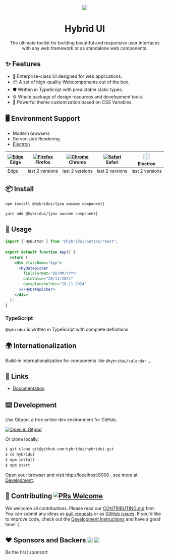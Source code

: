 <p align="center">
  <a href="https://ant.design">
    <img width="200" src="https://github.com/hybridui/hybridui/assets/3775924/7ad26e1f-f869-4454-b4cb-b7a82113c53a">
  </a>

<h1 align="center">Hybrid UI</h1>

<div align="center">

The ultimate toolkit for building beautiful and responsive user interfaces with any web framework or as standalone web components. 

</div>

## ✨ Features

- 🌈 Enterprise-class UI designed for web applications.
- 📦 A set of high-quality Webcomponents out of the box.
- 🛡 Written in TypeScript with predictable static types.
- ⚙️ Whole package of design resources and development tools.
- 🎨 Powerful theme customization based on CSS Variables.

## 🖥 Environment Support

- Modern browsers
- Server-side Rendering
- [Electron](https://www.electronjs.org/)

| [<img src="https://raw.githubusercontent.com/alrra/browser-logos/master/src/edge/edge_48x48.png" alt="Edge" width="24px" height="24px" />](http://godban.github.io/browsers-support-badges/)<br>Edge | [<img src="https://raw.githubusercontent.com/alrra/browser-logos/master/src/firefox/firefox_48x48.png" alt="Firefox" width="24px" height="24px" />](http://godban.github.io/browsers-support-badges/)<br>Firefox | [<img src="https://raw.githubusercontent.com/alrra/browser-logos/master/src/chrome/chrome_48x48.png" alt="Chrome" width="24px" height="24px" />](http://godban.github.io/browsers-support-badges/)<br>Chrome | [<img src="https://raw.githubusercontent.com/alrra/browser-logos/master/src/safari/safari_48x48.png" alt="Safari" width="24px" height="24px" />](http://godban.github.io/browsers-support-badges/)<br>Safari | [<img src="https://raw.githubusercontent.com/alrra/browser-logos/master/src/electron/electron_48x48.png" alt="Electron" width="24px" height="24px" />](http://godban.github.io/browsers-support-badges/)<br>Electron |
| --- | --- | --- | --- | --- |
| Edge | last 2 versions | last 2 versions | last 2 versions | last 2 versions |

## 📦 Install

```bash
npm install @hybridui/{you awsome component}
```

```bash
yarn add @hybridui/{you awsome component}
```

## 🔨 Usage

```jsx
import { HyButton } from "@hybridui/button/react";

export default function App() {
  return (
    <div className="App">
      <HyDatepicker
        fieldFormat="DD/MM/YYYY"
        dateValue="20/11/2024"
        dateplaceholder="20.11.2024"
      ></HyDatepicker>
    </div>
  );
}
```

### TypeScript

`@hybridui` is written in TypeScript with complete definitions.

## 🌍 Internationalization

Build-in internationalization for components like `@hybridui/calendar` ...

## 🔗 Links

- [Documentation](https://hybridui.github.io/docs/docs/components/buttons)

## ⌨️ Development

Use Gitpod, a free online dev environment for GitHub.

[![Open in Gitpod](https://gitpod.io/button/open-in-gitpod.svg)](https://gitpod.io/#https://github.com/hybridui/hybridui)

Or clone locally:

```bash
$ git clone git@github.com:hybridui/hybridui.git
$ cd hybridui
$ npm install
$ npm start
```

Open your browser and visit http://localhost:8000 , see more at [Development](https://github.com/hybridui/hybridui/wiki/Development).

## 🤝 Contributing [![PRs Welcome](https://img.shields.io/badge/PRs-welcome-brightgreen.svg?style=flat-square)](http://makeapullrequest.com)

We welcome all contributions. Please read our [CONTRIBUTING.md](https://github.com/hybridui/hybridui/blob/master/.github/CONTRIBUTING.md) first. You can submit any ideas as [pull requests](https://github.com/hybridui/hybridui/pulls) or as [GitHub issues](https://github.com/hybridui/hybridui/issues). If you'd like to improve code, check out the [Development Instructions](https://github.com/hybridui/hybridui/wiki/Development) and have a good time! :)



## ❤️ Sponsors and Backers [![](https://opencollective.com/hybridui/tiers/sponsors/badge.svg?label=Sponsors&color=brightgreen)](https://opencollective.com/hybridui#support) [![](https://opencollective.com/hybridui/tiers/backers/badge.svg?label=Backers&color=brightgreen)](https://opencollective.com/hybridui#support)

Be the first sponsort
